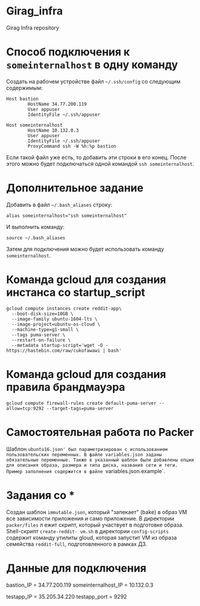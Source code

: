 # Girag_infra
Girag Infra repository

# Способ подключения к `someinternalhost` в одну команду
Создать на рабочем устройстве файл `~/.ssh/config` со следующим содержимым:
```
Host bastion
        HostName 34.77.200.119
        User appuser
        IdentityFile ~/.ssh/appuser

Host someinternalhost
        HostName 10.132.0.3
        User appuser
        IdentityFile ~/.ssh/appuser
        ProxyCommand ssh -W %h:%p bastion
```

Если такой файл уже есть, то добавить эти строки в его конец. После этого можно будет подключаться одной командой `ssh someinternalhost`.

# Дополнительное задание
Добавить в файл `~/.bash_aliases` строку:
```
alias someinternalhost="ssh someinternalhost"
```

И выполнить команду:
```
source ~/.bash_aliases
```

Затем для подключения можно будет использовать команду `someinternalhost`.

# Команда gcloud для создания инстанса со startup_script
```
gcloud compute instances create reddit-app\
  --boot-disk-size=10GB \
  --image-family ubuntu-1604-lts \
  --image-project=ubuntu-os-cloud \
  --machine-type=g1-small \
  --tags puma-server \
  --restart-on-failure \
  --metadata startup-script='wget -O - https://hastebin.com/raw/cukofawawi | bash'
```

# Команда gcloud для создания правила брандмауэра
```
gcloud compute firewall-rules create default-puma-server --allow=tcp:9292 --target-tags=puma-server
```

# Самостоятельная работа по Packer
Шаблон `ubuntu16.json' был параметризирован с использованием пользовательских переменных. В файле variables.json заданы обязательные переменные. Также в указанный шаблон были добавлены опции для описания образа, размера и типа диска, названия сети и теги. Пример заполнения содержится в файле `variables.json.example`.

# Задания со *
Создан шаблон `immutable.json`, который "запекает" (bake) в образ VM все зависимости приложения и само приложение. В директории `packer/files` л
ежит скрипт, который участвует в подготовке образа.
Shell-скрипт `create-reddit- vm.sh` в директории `config-scripts` содержит команду утилиты gloud, которая запустит VM из образа семейства `reddit-full`, подготовленного в рамках ДЗ.

# Данные для подключения
bastion_IP = 34.77.200.119
someinternalhost_IP = 10.132.0.3

testapp_IP = 35.205.34.220
testapp_port = 9292
